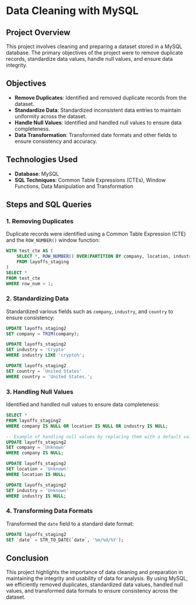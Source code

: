 # Data Cleaning with MySQL

## Project Overview

This project involves cleaning and preparing a dataset stored in a MySQL database. The primary objectives of the project were to remove duplicate records, standardize data values, handle null values, and ensure data integrity.

## Objectives

- **Remove Duplicates**: Identified and removed duplicate records from the dataset.
- **Standardize Data**: Standardized inconsistent data entries to maintain uniformity across the dataset.
- **Handle Null Values**: Identified and handled null values to ensure data completeness.
- **Data Transformation**: Transformed date formats and other fields to ensure consistency and accuracy.

## Technologies Used

- **Database**: MySQL
- **SQL Techniques**: Common Table Expressions (CTEs), Window Functions, Data Manipulation and Transformation

## Steps and SQL Queries

### 1. Removing Duplicates

Duplicate records were identified using a Common Table Expression (CTE) and the `ROW_NUMBER()` window function:

```sql
WITH test_cte AS (
    SELECT *, ROW_NUMBER() OVER(PARTITION BY company, location, industry, total_laid_off, percentage_laid_off, `date`, stage, country, funds_raised_millions) AS row_num
    FROM layoffs_staging
)
SELECT * 
FROM test_cte 
WHERE row_num > 1;
```

### 2. Standardizing Data

Standardized various fields such as `company`, `industry`, and `country` to ensure consistency:

```sql
UPDATE layoffs_staging2
SET company = TRIM(company);

UPDATE layoffs_staging2
SET industry = 'Crypto'
WHERE industry LIKE 'crypto%';

UPDATE layoffs_staging2
SET country = 'United States'
WHERE country = 'United States.';
```

### 3. Handling Null Values

Identified and handled null values to ensure data completeness:

```sql
SELECT * 
FROM layoffs_staging2
WHERE company IS NULL OR location IS NULL OR industry IS NULL;

-- Example of handling null values by replacing them with a default value
UPDATE layoffs_staging2
SET company = 'Unknown'
WHERE company IS NULL;

UPDATE layoffs_staging2
SET location = 'Unknown'
WHERE location IS NULL;

UPDATE layoffs_staging2
SET industry = 'Unknown'
WHERE industry IS NULL;
```

### 4. Transforming Data Formats

Transformed the `date` field to a standard date format:

```sql
UPDATE layoffs_staging2
SET `date` = STR_TO_DATE(`date`, '%m/%d/%Y');
```

## Conclusion

This project highlights the importance of data cleaning and preparation in maintaining the integrity and usability of data for analysis. By using MySQL, we efficiently removed duplicates, standardized data values, handled null values, and transformed data formats to ensure consistency across the dataset.

